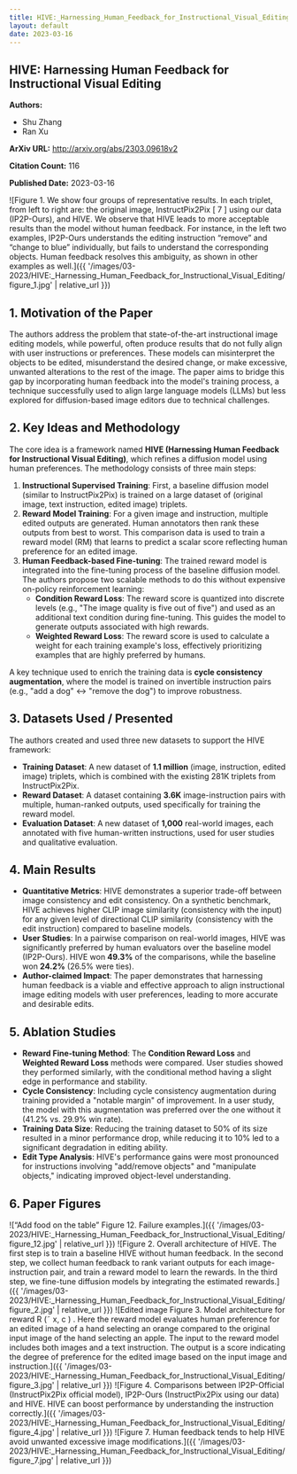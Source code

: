 ```yaml
---
title: HIVE:_Harnessing_Human_Feedback_for_Instructional_Visual_Editing
layout: default
date: 2023-03-16
---
```

## HIVE: Harnessing Human Feedback for Instructional Visual Editing
**Authors:**
- Shu Zhang
- Ran Xu

**ArXiv URL:** http://arxiv.org/abs/2303.09618v2

**Citation Count:** 116

**Published Date:** 2023-03-16

![Figure 1. We show four groups of representative results. In each triplet, from left to right are: the original image, InstructPix2Pix [ 7 ] using our data (IP2P-Ours), and HIVE. We observe that HIVE leads to more acceptable results than the model without human feedback. For instance, in the left two examples, IP2P-Ours understands the editing instruction “remove” and “change to blue” individually, but fails to understand the corresponding objects. Human feedback resolves this ambiguity, as shown in other examples as well.]({{ '/images/03-2023/HIVE:_Harnessing_Human_Feedback_for_Instructional_Visual_Editing/figure_1.jpg' | relative_url }})
## 1. Motivation of the Paper
The authors address the problem that state-of-the-art instructional image editing models, while powerful, often produce results that do not fully align with user instructions or preferences. These models can misinterpret the objects to be edited, misunderstand the desired change, or make excessive, unwanted alterations to the rest of the image. The paper aims to bridge this gap by incorporating human feedback into the model's training process, a technique successfully used to align large language models (LLMs) but less explored for diffusion-based image editors due to technical challenges.

## 2. Key Ideas and Methodology
The core idea is a framework named **HIVE (Harnessing Human Feedback for Instructional Visual Editing)**, which refines a diffusion model using human preferences. The methodology consists of three main steps:

1.  **Instructional Supervised Training**: First, a baseline diffusion model (similar to InstructPix2Pix) is trained on a large dataset of (original image, text instruction, edited image) triplets.
2.  **Reward Model Training**: For a given image and instruction, multiple edited outputs are generated. Human annotators then rank these outputs from best to worst. This comparison data is used to train a reward model (RM) that learns to predict a scalar score reflecting human preference for an edited image.
3.  **Human Feedback-based Fine-tuning**: The trained reward model is integrated into the fine-tuning process of the baseline diffusion model. The authors propose two scalable methods to do this without expensive on-policy reinforcement learning:
    *   **Condition Reward Loss**: The reward score is quantized into discrete levels (e.g., "The image quality is five out of five") and used as an additional text condition during fine-tuning. This guides the model to generate outputs associated with high rewards.
    *   **Weighted Reward Loss**: The reward score is used to calculate a weight for each training example's loss, effectively prioritizing examples that are highly preferred by humans.

A key technique used to enrich the training data is **cycle consistency augmentation**, where the model is trained on invertible instruction pairs (e.g., "add a dog" ↔ "remove the dog") to improve robustness.

## 3. Datasets Used / Presented
The authors created and used three new datasets to support the HIVE framework:
*   **Training Dataset**: A new dataset of **1.1 million** (image, instruction, edited image) triplets, which is combined with the existing 281K triplets from InstructPix2Pix.
*   **Reward Dataset**: A dataset containing **3.6K** image-instruction pairs with multiple, human-ranked outputs, used specifically for training the reward model.
*   **Evaluation Dataset**: A new dataset of **1,000** real-world images, each annotated with five human-written instructions, used for user studies and qualitative evaluation.

## 4. Main Results
*   **Quantitative Metrics**: HIVE demonstrates a superior trade-off between image consistency and edit consistency. On a synthetic benchmark, HIVE achieves higher CLIP image similarity (consistency with the input) for any given level of directional CLIP similarity (consistency with the edit instruction) compared to baseline models.
*   **User Studies**: In a pairwise comparison on real-world images, HIVE was significantly preferred by human evaluators over the baseline model (IP2P-Ours). HIVE won **49.3%** of the comparisons, while the baseline won **24.2%** (26.5% were ties).
*   **Author-claimed Impact**: The paper demonstrates that harnessing human feedback is a viable and effective approach to align instructional image editing models with user preferences, leading to more accurate and desirable edits.

## 5. Ablation Studies
*   **Reward Fine-tuning Method**: The **Condition Reward Loss** and **Weighted Reward Loss** methods were compared. User studies showed they performed similarly, with the conditional method having a slight edge in performance and stability.
*   **Cycle Consistency**: Including cycle consistency augmentation during training provided a "notable margin" of improvement. In a user study, the model with this augmentation was preferred over the one without it (41.2% vs. 29.9% win rate).
*   **Training Data Size**: Reducing the training dataset to 50% of its size resulted in a minor performance drop, while reducing it to 10% led to a significant degradation in editing ability.
*   **Edit Type Analysis**: HIVE's performance gains were most pronounced for instructions involving "add/remove objects" and "manipulate objects," indicating improved object-level understanding.

## 6. Paper Figures
![“Add food on the table” Figure 12. Failure examples.]({{ '/images/03-2023/HIVE:_Harnessing_Human_Feedback_for_Instructional_Visual_Editing/figure_12.jpg' | relative_url }})
![Figure 2. Overall architecture of HIVE. The first step is to train a baseline HIVE without human feedback. In the second step, we collect human feedback to rank variant outputs for each image-instruction pair, and train a reward model to learn the rewards. In the third step, we fine-tune diffusion models by integrating the estimated rewards.]({{ '/images/03-2023/HIVE:_Harnessing_Human_Feedback_for_Instructional_Visual_Editing/figure_2.jpg' | relative_url }})
![Edited image Figure 3. Model architecture for reward R (˜ x, c ) . Here the reward model evaluates human preference for an edited image of a hand selecting an orange compared to the original input image of the hand selecting an apple. The input to the reward model includes both images and a text instruction. The output is a score indicating the degree of preference for the edited image based on the input image and instruction.]({{ '/images/03-2023/HIVE:_Harnessing_Human_Feedback_for_Instructional_Visual_Editing/figure_3.jpg' | relative_url }})
![Figure 4. Comparisons between IP2P-Official (InstructPix2Pix official model), IP2P-Ours (InstructPix2Pix using our data) and HIVE. HIVE can boost performance by understanding the instruction correctly.]({{ '/images/03-2023/HIVE:_Harnessing_Human_Feedback_for_Instructional_Visual_Editing/figure_4.jpg' | relative_url }})
![Figure 7. Human feedback tends to help HIVE avoid unwanted excessive image modifications.]({{ '/images/03-2023/HIVE:_Harnessing_Human_Feedback_for_Instructional_Visual_Editing/figure_7.jpg' | relative_url }})

